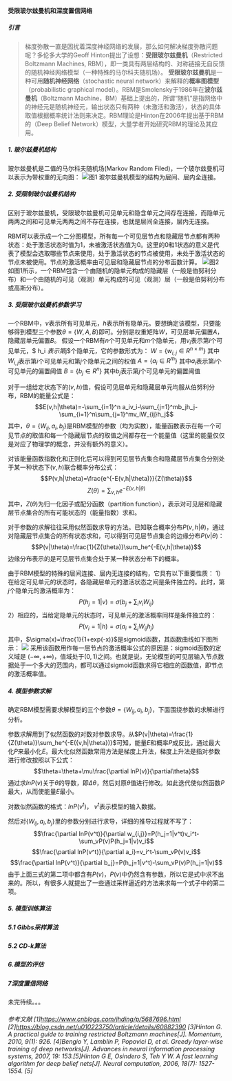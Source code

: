 #### 受限玻尔兹曼机和深度置信网络
##### 引言
>  梯度弥散一直是困扰着深度神经网络的发展，那么如何解决梯度弥散问题呢？多伦多大学的Geoff Hinton提出了设想：**受限玻尔兹曼机**（Restricted Boltzmann Machines, RBM），即一类具有两层结构的、对称链接无自反馈的随机神经网络模型（一种特殊的马尔科夫随机场）。
>  **受限玻尔兹曼机**是一种可用**随机神经网络**（stochastic neural network）来解释的**概率图模型**（probabilistic graphical model）。RBM是Smolensky于1986年在**波尔兹曼机**（Boltzmann Machine，BM）基础上提出的，所谓“随机”是指网络中的神经元是随机神经元，输出状态只有两种（未激活和激活），状态的具体取值根据概率统计法则来决定。RBM理论是Hinton在2006年提出基于RBM的（Deep Belief Network）模型，大量学者开始研究RBM的理论及其应用。

##### 1. 玻尔兹曼机结构
玻尔兹曼机是二值的马尔科夫随机场(Markov Random Filed)，一个玻尔兹曼机可以表示为带权重的无向图：
![图1](https://upload.wikimedia.org/wikipedia/commons/7/7a/Boltzmannexamplev1.png)
玻尔兹曼机模型的结构为层间、层内全连接。
##### 2. 受限制玻尔兹曼机结构
区别于玻尔兹曼机，受限玻尔兹曼机可见单元和隐含单元之间存在连接，而隐单元两两之间和可见单元两两之间不存在连接，也就是层间全连接，层内无连接。

RBM可以表示成一个二分图模型，所有每一个可见层节点和隐藏层节点都有两种状态：处于激活状态时值为1，未被激活状态值为0。这里的0和1状态的意义是代表了模型会选取哪些节点来使用，处于激活状态的节点被使用，未处于激活状态的节点未被使用。节点的激活概率由可见层和隐藏层节点的分布函数计算。
![图2](https://img-blog.csdn.net/20130628222803078?watermark/2/text/aHR0cDovL2Jsb2cuY3Nkbi5uZXQvbXl0ZXN0bXk=/font/5a6L5L2T/fontsize/400/fill/I0JBQkFCMA==/dissolve/70/gravity/Center)
如图1所示，一个RBM包含一个由随机的隐单元构成的隐藏层（一般是伯努利分布）和一个由随机的可见（观测）单元构成的可见（观测）层（一般是伯努利分布或高斯分布）。

##### 3. 受限玻尔兹曼机参数学习
一个RBM中，$v$表示所有可见单元，$h$表示所有隐单元。要想确定该模型，只要能够得到模型三个参数$\theta=\{W,A,B\}$即可。分别是权重矩阵$W$，可见层单元偏置$A$，隐藏层单元偏置$B$。
假设一个RBM有$n$个可见单元和$m$个隐单元，用$v_i$表示第$i$个可见单元，$ h_i $表示第$j$个隐单元，它的参数形式为：
$W=\{w_{i,j}\in R^{n\times m}\}$ 其中$W_{i,j}$表示第$i$个可见单元和第$j$个隐单元之间的权值
$A=\{a_i\in R^m\}$ 其中$a_i$表示第$i$个可见单元的偏置阈值
$B=\{b_j\in R^n\}$ 其中$b_j$表示第$j$个可见单元的偏置阈值

对于一组给定状态下的$(v, h)$值，假设可见层单元和隐藏层单元均服从伯努利分布，RBM的能量公式是：$$E(v,h|\theta)=-\sum_{i=1}^n a_iv_i-\sum_{j=1}^mb_jh_j-\sum_{i=1}^n\sum_{j=1}^mv_iW_{ij}h_j$$
其中，$\theta=\{W_{ij},a_i,b_j\}$是RBM模型的参数（均为实数），能量函数表示在每一个可见节点的取值和每一个隐藏层节点的取值之间都存在一个能量值（这里的能量仅仅是对应了物理学的概念，并没有额外的意义）。

对该能量函数指数化和正则化后可以得到可见层节点集合和隐藏层节点集合分别处于某一种状态下$(v,h)$联合概率分布公式：$$P(v,h|\theta)=\frac{e^{-E(v,h|\theta)}}{Z(\theta)}$$
$$Z(\theta)=\sum_{v,h}e^{-E(v,h|\theta)}$$
其中，$Z(\theta)$为归一化因子或配分函数（partition function），表示对可见层和隐藏层节点集合的所有可能状态的（能量指数）求和。

对于参数的求解往往采用似然函数求导的方法。已知联合概率分布$P(v,h|\theta)$，通过对隐藏层节点集合的所有状态求和，可以得到可见层节点集合的边缘分布$P(v|\theta)$：
$$P(v|\theta)=\frac{1}{Z(\theta)}\sum_he^{-E(v,h|\theta)}$$
边缘分布表示的是可见层节点集合处于某一种状态分布下的概率。

由于RBM模型的特殊的层间连接、层内无连接的结构，它具有以下重要性质：
1）在给定可见单元的状态时，各隐藏层单元的激活状态之间是条件独立的。此时，第$j$个隐单元的激活概率为：
$$P(h_j=1|v)=\sigma(b_j+\sum_iv_iW_{ij})$$
2）相应的，当给定隐单元的状态时，可见单元的激活概率同样是条件独立的：
$$P(v_i=1|h)=\sigma(a_i+\sum_jW_{ij}h_j)$$
其中，$\sigma(x)=\frac{1}{1+exp(-x)}$是sigmoid函数，其函数曲线如下图所示：
![](https://gss0.bdstatic.com/94o3dSag_xI4khGkpoWK1HF6hhy/baike/c0%3Dbaike80%2C5%2C5%2C80%2C26/sign=892a5cb4c55c10383073c690d378f876/c9fcc3cec3fdfc03f23fbf16d73f8794a5c226dc.jpg)
采用该函数用作每一层节点的激活概率公式的原因是：sigmoid函数的定义域是 $(-\infty,+\infty)$，值域处于$(0,1)$之间。也就是说，无论模型的可见层输入节点数据处于一个多大的范围内，都可以通过sigmoid函数求得它相应的函数值，即节点的激活概率值。

##### 4. 模型参数求解
确定RBM模型需要求解模型的三个参数$\theta=\{W_{ij},a_i,b_j\}$，下面围绕参数的求解进行分析。

参数求解用到了似然函数的对数对参数求导。从$P(v|\theta)=\frac{1}{Z(\theta)}\sum_he^{-E({v,h|\theta})}$可知，能量$E$和概率$P$成反比，通过最大化$P$来最小化$E$。最大化似然函数常用方法是梯度上升法，梯度上升法是指对参数进行修改按照以下公式：
$$\theta=\theta+\mu\frac{\partial lnP(v)}{\partial\theta}$$
通过求$lnP(v)$关于$\theta$的导数，即$\Delta\theta$，然后对原$\theta$值进行修改。如此迭代使似然函数$P$最大，从而使能量$E$最小。

对数似然函数的格式：$lnP(v^t)$， $v^t$表示模型的输入数据。

然后对$\{W_{ij},a_i,b_j\}$里的参数分别进行求导，详细的推导过程就不写了：
$$\frac{\partial lnP(v^t)}{\partial w_{i,j}}=P(h_j=1|v^t)v_i^t-\sum_vP(v)P(h_j=1|v)v_i$$
$$\frac{\partial lnP(v^t)}{\partial a_i}=v_i^t-\sum_vP(v)v_i$$
$$\frac{\partial lnP(v^t)}{\partial b_j}=P(h_j=1|v^t)-\sum_vP(v)P(h_j=1|v)$$
由于上面三式的第二项中都含有$P(v)$，$P(v)$中仍然含有参数，所以它是式中求不出来的。所以，有很多人就提出了一些通过采样逼近的方法来求每一个式子中的第二项。

##### 5. 模型训练算法
##### 5.1 Gibbs采样算法
##### 5.2 CD-k算法
##### 6.模型的评估
##### 7深度置信网络
未完待续。。。
###### 参考文献   [1]https://www.cnblogs.com/jhding/p/5687696.html   [2]https://blog.csdn.net/u010223750/article/details/60882390   [3]Hinton G. A practical guide to training restricted Boltzmann machines[J]. Momentum, 2010, 9(1): 926.   [4]Bengio Y, Lamblin P, Popovici D, et al. Greedy layer-wise training of deep networks[J]. Advances in neural information processing systems, 2007, 19: 153.[5]Hinton G E, Osindero S, Teh Y W. A fast learning algorithm for deep belief nets[J]. Neural computation, 2006, 18(7): 1527-1554.   [5]